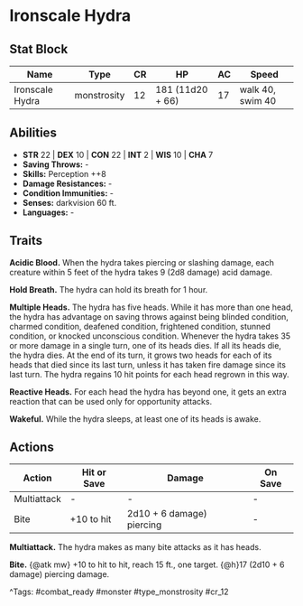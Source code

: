 # Ironscale Hydra

## Stat Block

| Name | Type | CR | HP | AC | Speed |
|------|------|----|----|----|-------|
| Ironscale Hydra | monstrosity | 12 | 181 (11d20 + 66) | 17 | walk 40, swim 40 |

## Abilities

- **STR** 22 | **DEX** 10 | **CON** 22 | **INT** 2 | **WIS** 10 | **CHA** 7
- **Saving Throws:** -  
- **Skills:** Perception ++8  
- **Damage Resistances:** -  
- **Condition Immunities:** -  
- **Senses:** darkvision 60 ft.  
- **Languages:** -

## Traits

**Acidic Blood.** When the hydra takes piercing or slashing damage, each creature within 5 feet of the hydra takes 9 (2d8 damage) acid damage.

**Hold Breath.** The hydra can hold its breath for 1 hour.

**Multiple Heads.** The hydra has five heads. While it has more than one head, the hydra has advantage on saving throws against being blinded condition, charmed condition, deafened condition, frightened condition, stunned condition, or knocked unconscious condition. Whenever the hydra takes 35 or more damage in a single turn, one of its heads dies. If all its heads die, the hydra dies. At the end of its turn, it grows two heads for each of its heads that died since its last turn, unless it has taken fire damage since its last turn. The hydra regains 10 hit points for each head regrown in this way.

**Reactive Heads.** For each head the hydra has beyond one, it gets an extra reaction that can be used only for opportunity attacks.

**Wakeful.** While the hydra sleeps, at least one of its heads is awake.


## Actions

| Action | Hit or Save | Damage | On Save |
|--------|--------------|--------|----------|
| Multiattack | - | - | - |
| Bite | +10 to hit | 2d10 + 6 damage) piercing | - |

**Multiattack.** The hydra makes as many bite attacks as it has heads.

**Bite.** {@atk mw} +10 to hit to hit, reach 15 ft., one target. {@h}17 (2d10 + 6 damage) piercing damage.


^Tags: #combat_ready #monster #type_monstrosity #cr_12